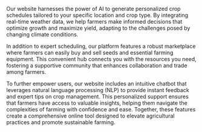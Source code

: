 Our website harnesses the power of AI to generate personalized crop schedules tailored to your specific location and crop type. By integrating real-time weather data, we help farmers make informed decisions that optimize growth and maximize yield, adapting to the challenges posed by changing climate conditions.

In addition to expert scheduling, our platform features a robust marketplace where farmers can easily buy and sell seeds and essential farming equipment. This convenient hub connects you with the resources you need, fostering a supportive community that enhances collaboration and trade among farmers.

To further empower users, our website includes an intuitive chatbot that leverages natural language processing (NLP) to provide instant feedback and expert tips on crop management. This personalized support ensures that farmers have access to valuable insights, helping them navigate the complexities of farming with confidence and ease. Together, these features create a comprehensive online tool designed to elevate agricultural practices and promote sustainable farming.
